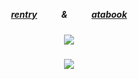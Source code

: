 ##### <p align="center">[rentry](https://rentry.co/nayn)ㅤㅤㅤ&ㅤㅤㅤ[atabook](https://infected.atabook.org/)</p>
##### <p align="center">![](https://media.discordapp.net/attachments/1174359818836910140/1414585080906780812/Gy2BN5TWgAEwT_E-removebg-preview.png?ex=68c01a85&is=68bec905&hm=6f8baa9fd744de1c75c9c14571f14e9a6c97d07cef9743b95be518bb0f61ddb4&=&format=webp&quality=lossless&width=416&height=408)</p>
##### <p align="center">![](https://komarev.com/ghpvc/?username=trappped&color=84357D&label=⠀⠀⠀ℐsland⠀2⠀⠀　)</p>
